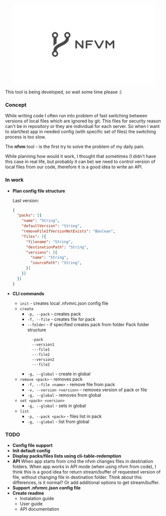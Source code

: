 <p align="center">
  <img height="256" src="logo.png?raw=true">
</p>

This tool is being developed, so wait some time please :)

### Concept

While writing code I often run into problem of fast switching between versions of local files which are ignored by git. This files for security reason can't be in repository or they are individual for each server.
So when I want to start/test app in needed config (with specific set of files) the switching process is too slow.

The **nfvm** tool - is the first try to solve the problem of my daily pain.

While planning how would it work, I thought that sometimes (I didn't have this case in real life, but probably it can be) we need to control version of local files from our code, therefore it is a good idea to write an API. 

### In work

- **Plan config file structure**

  Last version:
  ```json
  {
    "packs": [{
      "name": "String",
      "defaultVersion": "String",
      "removeFileIfVersionNotExists": "Boolean",
      "files": [{
        "filename": "String",
        "destinationPath": "String",
        "versions": [{
          "name": "String",
          "sourcePath": "String",
        }]
      }]
    }]
  }
  ```
- **CLI commands**
  - `init` - creates local .nfvmrc.json config file
  - `create`
    - `-p, --pack` - creates pack
    - `-f, --file` - creates file for pack
    - `--folder` - if specified creates pack from folder
        Pack folder structure
        ```
          -pack
          --version1
          ---file1
          ---file2
          --version2
          ---file2
        ```    
    - `-g, --global` - create in global
  - `remove <pack>` - removes pack
    - `-f, --file <name>` - remove file from pack
    - `-v, --version <version>` - removes version of pack or file
    - `-g, --global` - removes from global
  - `set <pack> <version>`
    - `-g, --global` - sets in global
  - `list`
    - `-p, --pack <pack>` - files list in pack
    - `-g, --global` - list from global
### TODO
- **Config file support**
- **Init default config**
- **Display packs/files lists using cli-table-redemption**
- **API**
  When app starts from cmd the nfvm changes files in destination folders.
  When app works in API mode (when using nfvm from code), I think this is a good idea for return stream/buffer of requested version of file, without changing file in destination folder.
  Think about this differences, is it normal? Or add additional options to get stream/buffer.
- **Support .nfvmrc.json config file**
- **Create readme**
  - Instalation guide
  - User guide
  - API documentation
  